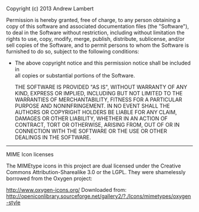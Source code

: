 Copyright (c) 2013 Andrew Lambert

Permission is hereby granted, free of charge, to any person obtaining a copy
of this software and associated documentation files (the "Software"), to deal
in the Software without restriction, including without limitation the rights
to use, copy, modify, merge, publish, distribute, sublicense, and/or sell
copies of the Software, and to permit persons to whom the Software is
furnished to do so, subject to the following conditions:

* The above copyright notice and this permission notice shall be included in  
all copies or substantial portions of the Software.  

	THE SOFTWARE IS PROVIDED "AS IS", WITHOUT WARRANTY OF ANY KIND, EXPRESS OR
	IMPLIED, INCLUDING BUT NOT LIMITED TO THE WARRANTIES OF MERCHANTABILITY,
	FITNESS FOR A PARTICULAR PURPOSE AND NONINFRINGEMENT. IN NO EVENT SHALL THE
	AUTHORS OR COPYRIGHT HOLDERS BE LIABLE FOR ANY CLAIM, DAMAGES OR OTHER
	LIABILITY, WHETHER IN AN ACTION OF CONTRACT, TORT OR OTHERWISE, ARISING FROM,
	OUT OF OR IN CONNECTION WITH THE SOFTWARE OR THE USE OR OTHER DEALINGS IN
	THE SOFTWARE.
	
	
	
	
	
---------------------------------
MIME Icon licenses

The MIMEtype icons in this project are dual licensed under the 
Creative Commons Attribution-Sharealike 3.0 or the LGPL. They were
shamelessly borrowed from the Oxygen project: 

http://www.oxygen-icons.org/
Downloaded from: http://openiconlibrary.sourceforge.net/gallery2/?./Icons/mimetypes/oxygen-style